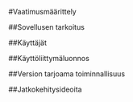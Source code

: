 #Vaatimusmäärittely

##Sovellusen tarkoitus

##Käyttäjät

##Käyttöliittymäluonnos

##Version tarjoama toiminnallisuus

##Jatkokehitysideoita
